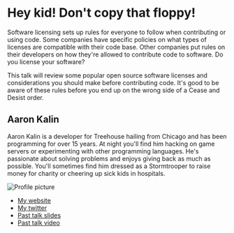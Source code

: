 # Hey kid! Don't copy that floppy!

Software licensing sets up rules for everyone to follow when contributing or using code. Some companies have specific policies on what types of licenses are compatible with their code base. Other companies put rules on their developers on how they're allowed to contribute code to software. Do you license your software?

This talk will review some popular open source software licenses and considerations you should make before contributing code. It's good to be aware of these rules before you end up on the wrong side of a Cease and Desist order.

## Aaron Kalin

Aaron Kalin is a developer for Treehouse hailing from Chicago and has been programming for over 15 years. At night you'll find him hacking on game servers or experimenting with other programming languages. He's passionate about solving problems and enjoys giving back as much as possible. You'll sometimes find him dressed as a Stormtrooper to raise money for charity or cheering up sick kids in hospitals.

![Profile picture](https://raw.github.com/martinisoft/rubyconfau-2013-cfp/master/hey_kid_dont_copy_that_floppy/profile_picture.jpg)

- [My website](http://martinisoftware.com/)
- [My twitter](https://twitter.com/martinisoft)
- [Past talk slides](https://speakerdeck.com/u/martinisoft/p/regular-expressions-are-your-friend)
- [Past talk video](https://vimeo.com/31204910)
